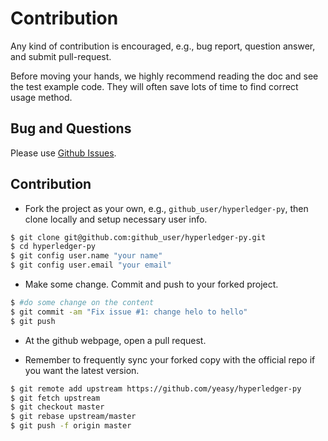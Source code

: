 # Contribution
Any kind of contribution is encouraged, e.g., bug report, question answer, 
and submit pull-request.

Before moving your hands, we highly recommend reading the doc and see the 
test example code. They will often save lots of time to find correct usage 
method.


## Bug and Questions

Please use [Github Issues](https://github.com/yeasy/hyperledger-py/issues).


## Contribution

* Fork the project as your own, e.g., `github_user/hyperledger-py`, then 
clone locally and setup necessary user info.
```sh
$ git clone git@github.com:github_user/hyperledger-py.git
$ cd hyperledger-py
$ git config user.name "your name"
$ git config user.email "your email"
```

* Make some change. Commit and push to your forked project.
```sh
$ #do some change on the content
$ git commit -am "Fix issue #1: change helo to hello"
$ git push
```

* At the github webpage, open a pull request.

* Remember to frequently sync your forked copy with the official repo if you 
want the latest version.
```sh
$ git remote add upstream https://github.com/yeasy/hyperledger-py
$ git fetch upstream
$ git checkout master
$ git rebase upstream/master
$ git push -f origin master
```
